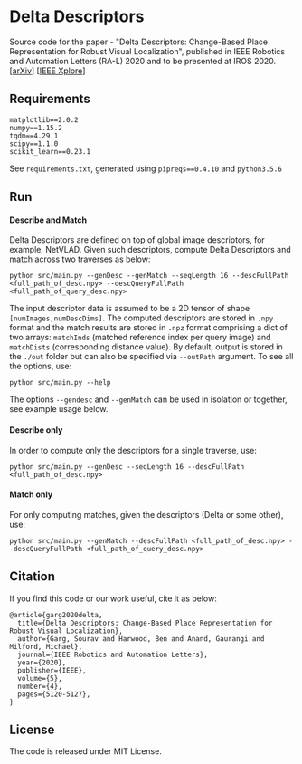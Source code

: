 # Delta Descriptors

Source code for the paper - "Delta Descriptors: Change-Based Place Representation for Robust Visual Localization", published in IEEE Robotics and Automation Letters (RA-L) 2020 and to be presented at IROS 2020. [[arXiv](https://arxiv.org/abs/2006.05700)] [[IEEE Xplore](https://ieeexplore.ieee.org/document/9128035)]

## Requirements
```
matplotlib==2.0.2
numpy==1.15.2
tqdm==4.29.1
scipy==1.1.0
scikit_learn==0.23.1
```

See `requirements.txt`, generated using `pipreqs==0.4.10` and `python3.5.6`


## Run

#### Describe and Match
Delta Descriptors are defined on top of global image descriptors, for example, NetVLAD. Given such descriptors, compute Delta Descriptors and match across two traverses as below:
``` shell
python src/main.py --genDesc --genMatch --seqLength 16 --descFullPath <full_path_of_desc.npy> --descQueryFullPath <full_path_of_query_desc.npy>
```
The input descriptor data is assumed to be a 2D tensor of shape `[numImages,numDescDims]`. The computed descriptors are stored in `.npy` format and the match results are stored in `.npz` format comprising a dict of two arrays: `matchInds` (matched reference index per query image) and `matchDists` (corresponding distance value). By default, output is stored in the `./out` folder but can also be specified via `--outPath` argument. To see all the options, use:
``` shell
python src/main.py --help
```
The options `--gendesc` and `--genMatch` can be used in isolation or together, see example usage below.

#### Describe only
In order to compute only the descriptors for a single traverse, use:
``` shell
python src/main.py --genDesc --seqLength 16 --descFullPath <full_path_of_desc.npy>
```

#### Match only
For only computing matches, given the descriptors (Delta or some other), use:
``` shell
python src/main.py --genMatch --descFullPath <full_path_of_desc.npy> --descQueryFullPath <full_path_of_query_desc.npy>
```




## Citation
If you find this code or our work useful, cite it as below:
```
@article{garg2020delta,
  title={Delta Descriptors: Change-Based Place Representation for Robust Visual Localization},
  author={Garg, Sourav and Harwood, Ben and Anand, Gaurangi and Milford, Michael},
  journal={IEEE Robotics and Automation Letters},
  year={2020},
  publisher={IEEE},
  volume={5},
  number={4},
  pages={5120-5127},  
}
```

## License
The code is released under MIT License.
